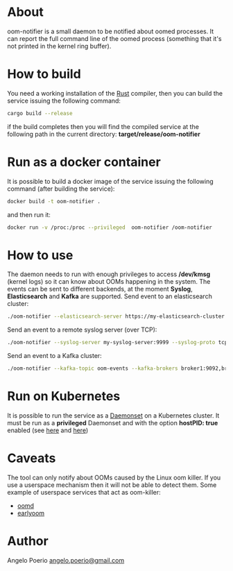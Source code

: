 # About
oom-notifier is a small daemon to be notified about oomed processes. It can report the full command line of the oomed process (something that it's not printed in the kernel ring buffer).


# How to build
You need a working installation of the [Rust](https://www.rust-lang.org/) compiler, then you can build the service issuing the following command:
```bash
cargo build --release
```
if the build completes then you will find the compiled service at the following path in the current directory: **target/release/oom-notifier**


# Run as a docker container
It is possible to build a docker image of the service issuing the following command (after building the service):
```bash
docker build -t oom-notifier .
```
and then run it:
```bash
docker run -v /proc:/proc --privileged  oom-notifier /oom-notifier
```


# How to use
The daemon needs to run with enough privileges to access **/dev/kmsg** (kernel logs) so it can know about OOMs happening in the system.
The events can be sent to different backends, at the moment **Syslog**, **Elasticsearch** and **Kafka** are supported.
Send event to an elasticsearch cluster:
```bash
./oom-notifier --elasticsearch-server https://my-elasticsearch-cluster:9200 --elasticsearch-index my-index
```

Send an event to a remote syslog server (over TCP):
```bash
./oom-notifier --syslog-server my-syslog-server:9999 --syslog-proto tcp
```

Send an event to a Kafka cluster:
```bash
./oom-notifier --kafka-topic oom-events --kafka-brokers broker1:9092,broker2:9092,broker3:9092
```

# Run on Kubernetes
It is possible to run the service as a [Daemonset](https://kubernetes.io/docs/concepts/workloads/controllers/daemonset/) on a Kubernetes cluster.
It must be run as a **privileged** Daemonset and with the option **hostPID: true** enabled (see [here](https://kubernetes.io/docs/tasks/configure-pod-container/security-context/) and [here](https://kubernetes.io/docs/concepts/policy/pod-security-policy/#host-namespaces))


# Caveats
The tool can only notify about OOMs caused by the Linux oom killer. If you use a userspace mechanism then it will not be able to detect them.
Some example of userspace services that act as oom-killer:
* [oomd](https://github.com/facebookincubator/oomd)
* [earlyoom](https://github.com/rfjakob/earlyoom)


# Author
Angelo Poerio <angelo.poerio@gmail.com>
